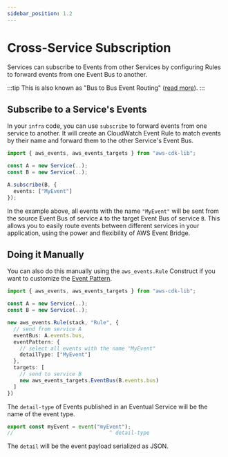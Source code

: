 ```yaml
---
sidebar_position: 1.2
---
```


# Cross-Service Subscription

Services can subscribe to Events from other Services by configuring Rules to forward events from one Event Bus to another.

:::tip
This is also known as "Bus to Bus Event Routing" ([read more](https://aws.amazon.com/blogs/compute/using-bus-to-bus-event-routing-with-amazon-eventbridge/)).
:::

## Subscribe to a Service's Events

In your `infra` code, you can use `subscribe` to forward events from one service to another. It will create an CloudWatch Event Rule to match events by their name and forward them to the other Service's Event Bus.

```ts
import { aws_events, aws_events_targets } from "aws-cdk-lib";

const A = new Service(..);
const B = new Service(..);

A.subscribe(B, {
  events: ["MyEvent"]
});
```

In the example above, all events with the name `"MyEvent"` will be sent from the source Event Bus of service `A` to the target Event Bus of service `B`. This allows you to easily route events between different services in your application, using the power and flexibility of AWS Event Bridge.

## Doing it Manually

You can also do this manually using the `aws_events.Rule` Construct if you want to customize the [Event Pattern](https://docs.aws.amazon.com/eventbridge/latest/userguide/eb-event-patterns.html).

```ts
import { aws_events, aws_events_targets } from "aws-cdk-lib";

const A = new Service(..);
const B = new Service(..);

new aws_events.Rule(stack, "Rule", {
  // send from service A
  eventBus: A.events.bus,
  eventPattern: {
    // select all events with the name "MyEvent"
    detailType: ["MyEvent"]
  },
  targets: [
    // send to service B
    new aws_events_targets.EventBus(B.events.bus)
  ]
})
```

The `detail-type` of Events published in an Eventual Service will be the name of the event type.

```ts
export const myEvent = event("myEvent");
//                               ^ detail-type
```

The `detail` will be the event payload serialized as JSON.
